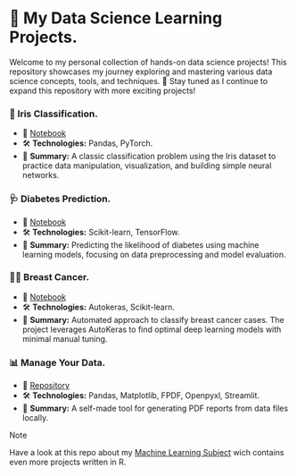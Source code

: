 # 🚀 My Data Science Learning Projects.

Welcome to my personal collection of hands-on data science projects! This repository showcases my journey exploring and mastering various data science concepts, tools, and techniques. 
🌟 Stay tuned as I continue to expand this repository with more exciting projects!

### 🌸 Iris Classification.
- 📄 [Notebook](https://github.com/MarkosHB/My-Data-Science-Learning-Projects/blob/main/iris/notebook.ipynb)
- 🛠️ **Technologies:** Pandas, PyTorch.
- 🧪 **Summary:** A classic classification problem using the Iris dataset to practice data manipulation, visualization, and building simple neural networks.

### 🩺 Diabetes Prediction.
- 📄 [Notebook](https://github.com/MarkosHB/My-Data-Science-Learning-Projects/blob/main/diabetes/notebook.ipynb)
- 🛠️ **Technologies:** Scikit-learn, TensorFlow.
- 🧪 **Summary:** Predicting the likelihood of diabetes using machine learning models, focusing on data preprocessing and model evaluation.

### 🧑‍⚕️ Breast Cancer.
- 📄 [Notebook](https://github.com/MarkosHB/My-Data-Science-Learning-Projects/blob/main/breast_cancer/notebook.ipynb)
- 🛠️ **Technologies:** Autokeras, Scikit-learn.
- 🧪 **Summary:** Automated approach to classify breast cancer cases. The project leverages AutoKeras to find optimal deep learning models with minimal manual tuning.

### 📊 Manage Your Data.
- 📄 [Repository](https://github.com/MarkosHB/ManageYourData)
- 🛠️ **Technologies:** Pandas, Matplotlib, FPDF, Openpyxl, Streamlit.
- 🧪 **Summary:** A self-made tool for generating PDF reports from data files locally.

> [!Note] 
> Have a look at this repo about my [Machine Learning Subject](https://github.com/MarkosHB/Machine-Learning-Subject) wich contains even more projects written in R.
